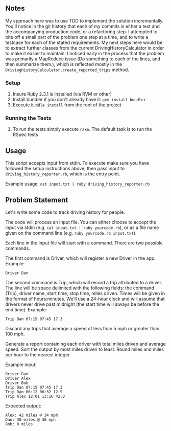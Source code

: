## Notes
My approach here was to use TDD to implement the solution incrementally. You'll notice in the git history that each of my commits is either a test 
and the accompanying production code, or a refactoring step. I attempted to bite off a small part of the problem one step at a time, 
and to write a testcase for each of the stated requirements.  My next steps here would be to extract further classes from the current DrivingHistoryCalculator in order to 
make it easier to maintain.  I noticed early in the process that the problem was primarily a MapReduce issue (Do something to each of the lines, and then summarize them.), which 
is reflected mostly in the `DrivingHistoryCalculator.create_reported_trips` method.

### Setup
1. Insure Ruby 2.3.1 is installed (via RVM or other)
2. Install bundler if you don't already have it: `gem install bundler`
3. Execute `bundle install` from the root of the project

### Running the Tests
1. To run the tests simply execute `rake`.  The default task is to run the RSpec tests

## Usage
This script accepts input from stdin.  To execute make sure you have followed the setup instructions above, then pass input to `driving_history_reporter.rb`, which is the entry point.

Example usage: `cat input.txt | ruby driving_history_reporter.rb`

## Problem Statement

Let's write some code to track driving history for people.

The code will process an input file. You can either choose to accept the input via stdin (e.g. `cat input.txt | ruby yourcode.rb`), or as a file name given on the command line (e.g. `ruby yourcode.rb input.txt`).

Each line in the input file will start with a command. There are two possible commands.

The first command is Driver, which will register a new Driver in the app. Example:

`Driver Dan`

The second command is Trip, which will record a trip attributed to a driver. The line will be space delimited with the following fields: the command (Trip), driver name, start time, stop time, miles driven. Times will be given in the format of hours:minutes. We'll use a 24-hour clock and will assume that drivers never drive past midnight (the start time will always be before the end time). Example:

`Trip Dan 07:15 07:45 17.3`

Discard any trips that average a speed of less than 5 mph or greater than 100 mph.

Generate a report containing each driver with total miles driven and average speed. Sort the output by most miles driven to least. Round miles and miles per hour to the nearest integer.

Example input:

```
Driver Dan
Driver Alex
Driver Bob
Trip Dan 07:15 07:45 17.3
Trip Dan 06:12 06:32 12.9
Trip Alex 12:01 13:16 42.0
```

Expected output:

```
Alex: 42 miles @ 34 mph
Dan: 30 miles @ 36 mph
Bob: 0 miles
```
